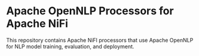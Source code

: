 # Apache OpenNLP Processors for Apache NiFi

This repository contains Apache NiFI processors that use Apache OpenNLP for NLP model training, evaluation, and deployment.
